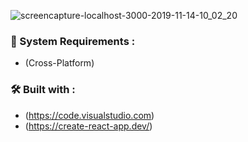 ![screencapture-localhost-3000-2019-11-14-10_02_20](https://user-images.githubusercontent.com/45048950/69022529-8b2fec80-09f6-11ea-8204-3290121b276c.png)

### 🧰 System Requirements :
* (Cross-Platform)

### 🛠️ Built with :
* (https://code.visualstudio.com)
* (https://create-react-app.dev/)

